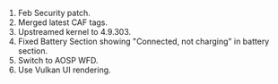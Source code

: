1. Feb Security patch.<br>
2. Merged latest CAF tags. <br>
3. Upstreamed kernel to 4.9.303. <br>
4. Fixed Battery Section showing "Connected, not charging" in battery section. <br>
5. Switch to AOSP WFD. <br>
6. Use Vulkan UI rendering. 
